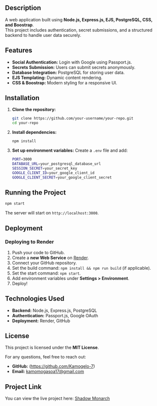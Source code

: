 ## Description

A web application built using **Node.js, Express.js, EJS, PostgreSQL, CSS, and Boostrap**. <br> This project includes authentication, secret submissions, and a structured backend to handle user data securely.

## Features

- **Social Authentication:** Login with Google using Passport.js.
- **Secrets Submission:** Users can submit secrets anonymously.
- **Database Integration:** PostgreSQL for storing user data.
- **EJS Templating:** Dynamic content rendering.
- **CSS & Boostrap:** Modern styling for a responsive UI.

## Installation

1. **Clone the repository:**
   ```sh
   git clone https://github.com/your-username/your-repo.git
   cd your-repo
   ```
2. **Install dependencies:**
   ```sh
   npm install
   ```
3. **Set up environment variables:**
   Create a `.env` file and add:
   ```sh
   PORT=3000
   DATABASE_URL=your_postgresql_database_url
   SESSION_SECRET=your_secret_key
   GOOGLE_CLIENT_ID=your_google_client_id
   GOOGLE_CLIENT_SECRET=your_google_client_secret
   ```

## Running the Project

```sh
npm start
```

The server will start on `http://localhost:3000`.

## Deployment

### Deploying to Render

1. Push your code to GitHub.
2. Create a **new Web Service** on [Render](https://render.com/).
3. Connect your GitHub repository.
4. Set the build command: `npm install && npm run build` (if applicable).
5. Set the start command: `npm start`.
6. Add environment variables under **Settings > Environment**.
7. Deploy!

## Technologies Used

- **Backend:** Node.js, Express.js, PostgreSQL
- **Authentication:** Passport.js, Google OAuth
- **Deployment:** Render, GitHub

## License

This project is licensed under the **MIT License**.

For any questions, feel free to reach out:

- **GitHub:** (https://github.com/Kamogelo-7)
- **Email:** kamomogasoa17@gmail.com

## Project Link

You can view the live project here: [Shadow Monarch](https://shadow-monarch.onrender.com/)
